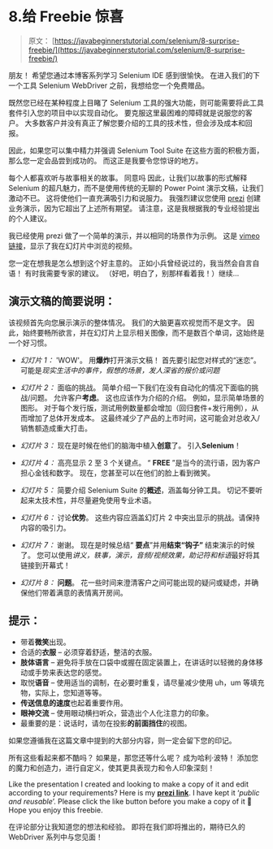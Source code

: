 # 8.给 Freebie 惊喜

> 原文： [https://javabeginnerstutorial.com/selenium/8-surprise-freebie/](https://javabeginnerstutorial.com/selenium/8-surprise-freebie/)

朋友！ 希望您通过本博客系列学习 Selenium IDE 感到很愉快。 在进入我们的下一个工具 Selenium WebDriver 之前，我想给您一个免费赠品。

既然您已经在某种程度上目睹了 Selenium 工具的强大功能，则可能需要将此工具套件引入您的项目中以实现自动化。 要克服这里最困难的障碍就是说服您的客户。 大多数客户并没有真正了解您要介绍的工具的技术性，但会涉及成本和回报。

因此，如果您可以集中精力并强调 Selenium Tool Suite 在这些方面的积极方面，那么您一定会品尝到成功的。 而这正是我要令您惊讶的地方。

每个人都喜欢听与故事相关的故事。 同意吗 因此，让我们以故事的形式解释 Selenium 的超凡魅力，而不是使用传统的无聊的 Power Point 演示文稿，让我们激动不已。 这将使他们一直充满吸引力和说服力。 我强烈建议您使用 [prezi](https://prezi.com/) 创建业务演示，因为它超出了上述所有期望。 请注意，这是我根据我的专业经验提出的个人建议。

我已经使用 prezi 做了一个简单的演示，并以相同的场景作为示例。 这是 [vimeo 链接](https://vimeo.com/188186769)，显示了我在幻灯片中浏览的视频。

您一定在想我是怎么想到这个好主意的。 正如小兵曾经说过的，我当然会自言自语！ 有时我需要专家的建议。 （好吧，明白了，别那样看着我！）继续…

## 演示文稿的简要说明：

该视频首先向您展示演示的整体情况。 我们的大脑更喜欢视觉而不是文字。 因此，始终要畅所欲言，并在幻灯片上显示相关图像，而不是数百个单词，这始终是一个好习惯。

*   *幻灯片 1：* 'WOW'。 用**爆炸**打开演示文稿！ 首先要引起您对样式的“迷恋”。 可能是*现实生活中的事件，假想的场景，发人深省的报价或问题*

*   *幻灯片 2：* 面临的挑战。 简单介绍一下我们在没有自动化的情况下面临的挑战/问题。 允许客户**考虑**。 这也应该作为介绍的介绍。 例如，显示简单场景的图形。 对于每个发行版，测试用例数量都会增加（回归套件+发行用例），从而增加了总体开发成本。 这最终减少了产品的上市时间，这可能会对总收入/销售额造成重大打击。

*   *幻灯片 3：* 现在是时候在他们的脑海中植入**创意**了。 引入**Selenium**！

*   *幻灯片 4：* 高亮显示 2 至 3 个关键点。 “ **FREE** ”是当今的流行语，因为客户担心金钱和数字。 现在，您甚至可以在他们的脸上看到微笑。

*   *幻灯片 5：* 简要介绍 Selenium Suite 的**概述**，涵盖每分钟工具。 切记不要听起来太技术性，并尽量避免使用专业术语。

*   *幻灯片 6：* 讨论**优势**。 这些内容应涵盖幻灯片 2 中突出显示的挑战。请保持内容的吸引力。

*   *幻灯片 7：* 谢谢。 现在是时候总结“ **要点**”并用**结束“钩子”** 结束演示的时候了。 您可以使用*讲义，轶事，演示，音频/视频效果，助记符和标语*最好将其链接到开幕式！
*   *幻灯片 8：* **问题**。 花一些时间来澄清客户之间可能出现的疑问或疑虑，并确保他们带着满意的表情离开房间。

## 提示：

*   带着**微笑**出现。
*   合适的**衣服** – 必须穿着舒适，整洁的衣服。
*   **肢体语言** – 避免将手放在口袋中或握在固定装置上，在讲话时以轻微的身体移动或手势来表达您的感觉。
*   取悦**语音** – 使用适当的调制，在必要时重复，请尽量减少使用 uh，um 等填充物，实际上，您知道等等。
*   **传送信息的速度**也起着重要作用。
*   **眼神交流** – 使用眼动横扫听众，营造出个人化注意力的印象。
*   最重要的是：说话时，请勿在投影**的前面挡住**的视图。

如果您遵循我在这篇文章中提到的大部分内容，则一定会留下您的印记。

所有这些看起来都不酷吗？ 如果是，那您还等什么呢？ 成为哈利·波特！ 添加您的魔力和创造力，进行自定义，使其更具表现力和令人印象深刻！

Like the presentation I created and looking to make a copy of it and edit according to your requirements? Here is my **[prezi link](https://prezi.com/t23nditffrdy/?utm_campaign=share&utm_medium=copy&rc=ex0share)**. I have kept it ‘*public and reusable*’. Please click the like button before you make a copy of it 🙂 Hope you enjoy this freebie.

在评论部分让我知道您的想法和经验。 即将在我们即将推出的，期待已久的 WebDriver 系列中与您见面！

